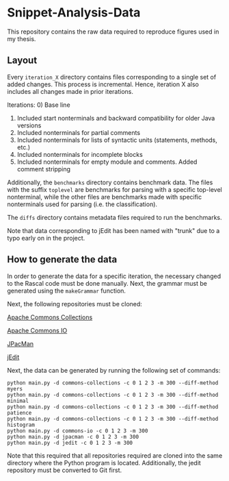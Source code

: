 # Snippet-Analysis-Data

This repository contains the raw data required to reproduce figures
used in my thesis.

## Layout

Every `iteration_X` directory contains files corresponding to a single set
of added changes. This process is incremental. Hence, iteration X also
includes all changes made in prior iterations.

Iterations:
0) Base line
1) Included start nonterminals and backward compatibility for older Java versions
2) Included nonterminals for partial comments
3) Included nonterminals for lists of syntactic units (statements, methods, etc.)
4) Included nonterminals for incomplete blocks
5) Included nonterminals for empty module and comments. Added comment stripping

Additionally, the `benchmarks` directory contains benchmark data.
The files with the suffix `toplevel` are benchmarks for parsing
with a specific top-level nonterminal, while the other files are benchmarks
made with specific nonterminals used for parsing (i.e. the classification).

The `diffs` directory contains metadata files required to run the
benchmarks.

Note that data corresponding to jEdit has been named with "trunk" due
to a typo early on in the project.

## How to generate the data

In order to generate the data for a specific iteration, the necessary
changed to the Rascal code must be done manually. Next, the grammar
must be generated using the `makeGrammar` function.

Next, the following repositories must be cloned:

[Apache Commons Collections](https://github.com/apache/commons-collections)

[Apache Commons IO](https://github.com/apache/commons-io)

[JPacMan](https://github.com/SERG-Delft/jpacman)

[jEdit](https://sourceforge.net/projects/jedit/)

Next, the data can be generated by running the following set of commands:

```
python main.py -d commons-collections -c 0 1 2 3 -m 300 --diff-method myers
python main.py -d commons-collections -c 0 1 2 3 -m 300 --diff-method minimal
python main.py -d commons-collections -c 0 1 2 3 -m 300 --diff-method patience
python main.py -d commons-collections -c 0 1 2 3 -m 300 --diff-method histogram
python main.py -d commons-io -c 0 1 2 3 -m 300
python main.py -d jpacman -c 0 1 2 3 -m 300
python main.py -d jedit -c 0 1 2 3 -m 300
```

Note that this required that all repositories required are cloned into
the same directory where the Python program is located. Additionally,
the jedit repository must be converted to Git first.
